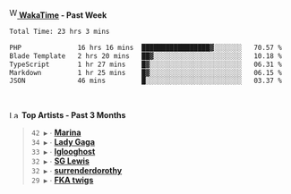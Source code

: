 <img src="https://github.com/dxnter/dxnter/assets/17434202/67b21fa4-d36d-46f9-9dec-f23d976b00ef" alt="WakaTime Logo" width="14" height="18"/><a href="https://wakatime.com/@dxnter" target="_blank"><strong> WakaTime</strong></a><strong> - Past Week</strong>

<!--START_SECTION:waka-->

```txt
Total Time: 23 hrs 3 mins

PHP              16 hrs 16 mins  █████████████████▓░░░░░░░   70.57 %
Blade Template   2 hrs 20 mins   ██▓░░░░░░░░░░░░░░░░░░░░░░   10.18 %
TypeScript       1 hr 27 mins    █▓░░░░░░░░░░░░░░░░░░░░░░░   06.31 %
Markdown         1 hr 25 mins    █▓░░░░░░░░░░░░░░░░░░░░░░░   06.15 %
JSON             46 mins         █░░░░░░░░░░░░░░░░░░░░░░░░   03.37 %
```

<!--END_SECTION:waka-->

<br/>

<!--START_LASTFM_ARTISTS:{"period": "3month", "rows": 6}-->
<a href="https://last.fm" target="_blank"><img src="https://user-images.githubusercontent.com/17434202/215290617-e793598d-d7c9-428f-9975-156db1ba89cc.svg" alt="Last.fm Logo" width="18" height="13"/></a> **Top Artists - Past 3 Months**

> `42 ▶️` ∙ **[Marina](https://www.last.fm/music/Marina)**<br/>
> `34 ▶️` ∙ **[Lady Gaga](https://www.last.fm/music/Lady+Gaga)**<br/>
> `33 ▶️` ∙ **[Iglooghost](https://www.last.fm/music/Iglooghost)**<br/>
> `32 ▶️` ∙ **[SG Lewis](https://www.last.fm/music/SG+Lewis)**<br/>
> `32 ▶️` ∙ **[surrenderdorothy](https://www.last.fm/music/surrenderdorothy)**<br/>
> `29 ▶️` ∙ **[FKA twigs](https://www.last.fm/music/FKA+twigs)**<br/>
<!--END_LASTFM_ARTISTS-->

